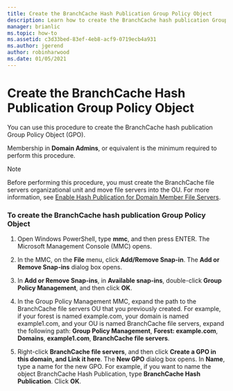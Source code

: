 ```yaml
---
title: Create the BranchCache Hash Publication Group Policy Object
description: Learn how to create the BranchCache hash publication Group Policy Object (GPO).
manager: brianlic
ms.topic: how-to
ms.assetid: c3d33bed-83ef-4eb8-acf9-0719ecb4a931
ms.author: jgerend
author: robinharwood
ms.date: 01/05/2021
---
```

# Create the BranchCache Hash Publication Group Policy Object

You can use this procedure to create the BranchCache hash publication Group Policy Object (GPO).

Membership in **Domain Admins**, or equivalent is the minimum required to perform this procedure.

> [!NOTE]
> Before performing this procedure, you must create the BranchCache file servers organizational unit and move file servers into the OU. For more information, see [Enable Hash Publication for Domain Member File Servers](../../branchcache/deploy/Enable-Hash-Publication-for-Domain-Member-File-Servers.md).

### To create the BranchCache hash publication Group Policy Object

1.  Open Windows PowerShell, type **mmc**, and then press ENTER. The Microsoft Management Console (MMC) opens.

2.  In the MMC, on the **File** menu, click **Add/Remove Snap-in**. The **Add or Remove Snap-ins** dialog box opens.

3.  In **Add or Remove Snap-ins**, in **Available snap-ins**, double-click **Group Policy Management**, and then click **OK**.

4.  In the Group Policy Management MMC, expand the path to the BranchCache file servers OU that you previously created. For example, if your forest is named example.com, your domain is named example1.com, and your OU is named BranchCache file servers, expand the following path: **Group Policy Management**, **Forest: example.com**, **Domains**, **example1.com**, **BranchCache file servers**.

5.  Right-click **BranchCache file servers**, and then click **Create a GPO in this domain, and Link it here**. The **New GPO** dialog box opens. In **Name**, type a name for the new GPO. For example, if you want to name the object BranchCache Hash Publication, type **BranchCache Hash Publication**. Click **OK**.



